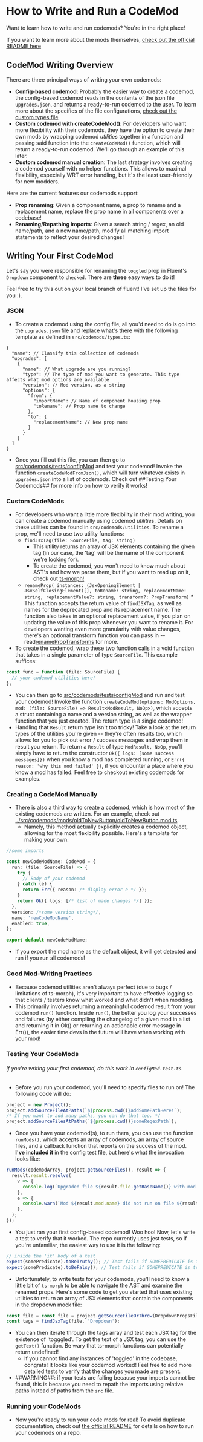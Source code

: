 # How to Write and Run a CodeMod

Want to learn how to write and run codemods? You're in the right place!

If you want to learn more about the mods themselves, [check out the official README here](../README.md)

## CodeMod Writing Overview

There are three principal ways of writing your own codemods:

- **Config-based codemod**: Probably the easier way to create a codemod, the config-based codemod reads in the contents of the json file `upgrades.json`, and returns a ready-to-run codemod to the user. To learn more about the specifics of the file configurations, [check out the custom types file](../src/codemods/types.ts)
- **Custom codemod with createCodeMod()**: For developers who want more flexibility with their codemods, they have the option to create their own mods by wrapping codemod _utilities_ together in a function and passing said function into the `createCodeMod()` function, which will return a ready-to-run codemod. We'll go through an example of this later.
- **Custom codemod manual creation**: The last strategy involves creating a codemod yourself with no helper functions. This allows to maximal flexibility, especially WRT error handling, but it's the least user-friendly for new modders.

Here are the current features our codemods support:

- **Prop renaming**: Given a component name, a prop to rename and a replacement name, replace the prop name in all components over a codebase!
- **Renaming/Repathing imports**: Given a search string / regex, an old name/path, and a new name/path, modify all matching import statements to reflect your desired changes!

## Writing Your First CodeMod

Let's say you were responsible for renaming the `toggled` prop in Fluent's `Dropdown` component to `checked`. There are **three** easy ways to do it!

Feel free to try this out on your local branch of fluent! I've set up the files for you :).

### JSON

- To create a codemod using the config file, all you'd need to do is go into the `upgrades.json` file and replace what's there with the following template as defined in `src/codemods/types.ts`:

```jsonc
{
  "name": // Classify this collection of codemods
  "upgrades": [
    {
      "name": // What upgrade are you running?
      "type": // The type of mod you want to generate. This type affects what mod options are available
      "version": // Mod version, as a string
      "options": {
        "from": {
          "importName": // Name of component housing prop
          "toRename": // Prop name to change
        },
        "to": {
          "replacementName": // New prop name
        }
      }
    }
  ]
}
```

- Once you fill out this file, you can then go to [src/codemods/tests/configMod](../src/codemods/tests/configMod/configMod.test.ts) and test your codemod! Invoke the function `createCodeModFromJson()`, which will turn whatever exists in `upgrades.json` into a list of codemods. Check out ##Testing Your Codemods## for more info on how to verify it works!

### Custom CodeMods

- For developers who want a little more flexibility in their mod writing, you can create a codemod manually using codemod _utilities_. Details on these utilities can be found in `src/codemods/utilities`. To rename a prop, we'll need to use two utility functions:
  - `findJsxTag(file: SourceFile, tag: string)`
    - This utility returns an array of JSX elements containing the given tag (in our case, the 'tag' will be the name of the component we're looking for).
    - To create the codemod, you won't need to know much about AST's and how we parse them, but if you want to read up on it, check out [ts-morph!](https://ts-morph.com/)
  - `renameProp( instances: (JsxOpeningElement | JsxSelfClosingElement)[], toRename: string, replacementName: string, replacementValue?: string, transform?: PropTransform)` \* This function accepts the return value of `findJSXTag`, as well as names for the deprecated prop and its replacement name. The function also takes in an optional replacement value, if you plan on updating the value of this prop whenever you want to rename it. For developers wanting even more granularity with value changes, there's an optional transform function you can pass in -- read[renamePropTransforms](./renamePropTransforms) for more.
- To create the codemod, wrap these two function calls in a void function that takes in a single parameter of type `SourceFile`. This example suffices:

```ts
const func = function (file: SourceFile) {
  // your codemod utilities here!
};
```

- You can then go to [src/codemods/tests/configMod](../src/codemods/tests/configMod/configMod.test.ts) and run and test your codemod! Invoke the function `createCodeMod(options: ModOptions, mod: (file: SourceFile) => Result<ModResult, NoOp>)`, which accepts a struct containing a name and a version string, as well as the wrapper function that you just created. The return type is a single codemod!
- Handling that `Result` return type isn't too tricky! Take a look at the return types of the utilities you're given -- they're often results too, which allows for you to pick out error / success messages and wrap them in result you return. To return a `Result` of type `ModResult, NoOp`, you'll simply have to return the constructor `Ok({ logs: [some success messages]})` when you know a mod has completed running, or `Err({ reason: 'why this mod failed' })`, if you encounter a place where you know a mod has failed. Feel free to checkout existing codemods for examples.

### Creating a CodeMod Manually

- There is also a third way to create a codemod, which is how most of the existing codemods are written. For an example, check out [../src/codemods/mods/oldToNewButton/oldToNewButton.mod.ts](../src/codemods/mods/oldToNewButton/oldToNewButton.mod.ts).
  - Namely, this method actually explicitly creates a codemod object, allowing for the most flexibility possible. Here's a template for making your own:

```ts
//some imports

const newCodeModName: CodeMod = {
  run: (file: SourceFile) => {
    try {
      // Body of your codemod
    } catch (e) {
      return Err({ reason: /* display error e */ });
    }
    return Ok({ logs: [/* list of made changes */] });
  },
  version: /*some version string*/,
  name: 'newCodeModName',
  enabled: true,
};

export default newCodeModName;
```

- If you export the mod name as the default object, it will get detected and run if you run all codemods!

### Good Mod-Writing Practices

- Because codemod utilities aren't always perfect (due to bugs / limitations of ts-morph), it's very important to have effective logging so that clients / testers know what worked and what didn't when modding.
- This primarily involves returning a meaningful codemod result from your codemod `run()` function. Inside `run()`, the better you log your successes and failures (by either compiling the changelog of a given mod in a list and returning it in Ok() or returning an actionable error message in Err()), the easier time devs in the future will have when working with your mod!

### Testing Your CodeMods

###### If you're writing your first codemod, do this work in `configMod.test.ts`.

- Before you run your codemod, you'll need to specify files to run on! The following code will do:

```ts
project = new Project();
project.addSourceFileAtPaths(`${process.cwd()}addSomePathHere!`);
/* If you want to add many paths, you can do that too. */
project.addSourceFilesAtPaths(`${process.cwd()}someRegexPath`);
```

- Once you have your codemod(s), to run them, you can use the function `runMods()`, which accepts an array of codemods, an array of source files, and a callback function that reports on the success of the mod. **I've included it** in the config test file, but here's what the invocation looks like:

```ts
runMods(codemodArray, project.getSourceFiles(), result => {
  result.result.resolve(
    v => {
      console.log(`Upgraded file ${result.file.getBaseName()} with mod ${result.mod.name}`, v.logs);
    },
    e => {
      console.warn(`Mod ${result.mod.name} did not run on file ${result.file.getBaseName()} for: `, e.reason);
    },
  );
});
```

- You just ran your first config-based codemod! Woo hoo! Now, let's write a test to verify that it worked. The repo currently uses jest tests, so if you're unfamiliar, the easiest way to use it is the following:

```ts
// inside the 'it' body of a test
expect(somePredicate).toBeTruthy(); // Test fails if SOMEPREDICATE is false
expect(somePredicate).toBeFalsy(); // Test fails if SOMEPREDICATE is true.
```

- Unfortunately, to write tests for your codemods, you'll need to know a little bit of `ts-morph` to be able to navigate the AST and examine the renamed props. Here's some code to get you started that uses existing utilities to return an array of JSX elements that contain the components in the dropdown mock file:

```ts
const file = const file = project.getSourceFileOrThrow(DropdownPropsFile);
const tags = findJsxTag(file, 'Dropdown');
```

- You can then iterate through the tags array and test each JSX tag for the existence of 'togggled'. To get the text of a JSX tag, you can use the `getText()` function. Be wary that ts-morph functions can potentially return undefined!
  - If you cannot find any instances of 'toggled' in the codebase, congrats! It looks like your codemod worked! Feel free to add more detailed tests to verify that the changes you made are present.
- ##WARNING##: if your tests are failing because your imports cannot be found, this is because you need to repath the imports using relative paths instead of paths from the `src` file.

### Running your CodeMods

- Now you're ready to run your code mods for real! To avoid duplicate documentation, check out [the official README](../README.md) for details on how to run your codemods on a repo.
